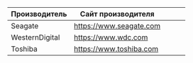|     Производитель     |     Сайт   производителя       |   |   |   |
|-----------------------|--------------------------------|---|---|---|
|     Seagate           |     https://www.seagate.com    |   |   |   |
|     WesternDigital    |     https://www.wdc.com        |   |   |   |
|     Toshiba           |     https://www.toshiba.com    |   |   |   |
